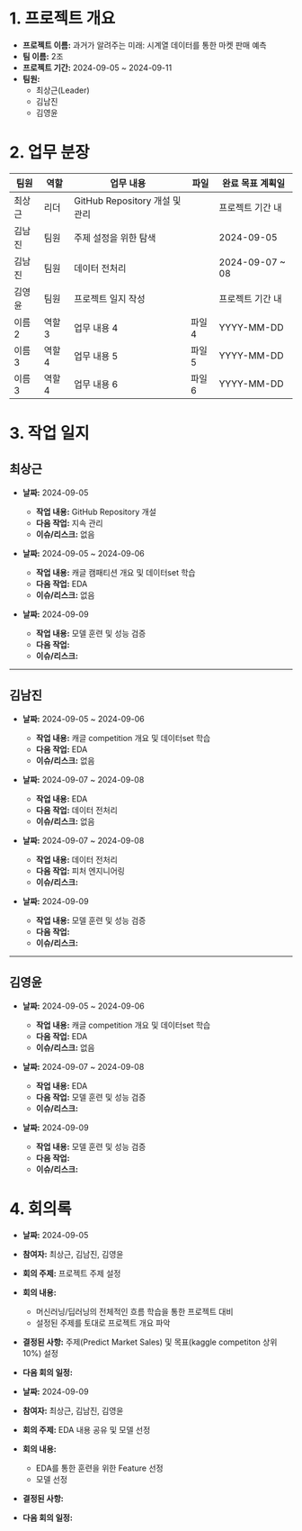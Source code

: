 # 1. 프로젝트 개요
- **프로젝트 이름:** 과거가 알려주는 미래: 시계열 데이터를 통한 마켓 판매 예측
- **팀 이름:** 2조
- **프로젝트 기간:** 2024-09-05 ~ 2024-09-11
- **팀원:**
  - 최상근(Leader)
  - 김남진
  - 김영윤

# 2. 업무 분장

| 팀원 | 역할 | 업무 내용 | 파일 | 완료 목표 계획일 |
| ---- | ---- | --------- | ---- |----------- |
| 최상근 | 리더 | GitHub Repository 개설 및 관리 | | 프로젝트 기간 내 |
| 김남진 | 팀원 | 주제 설정을 위한 탐색 |  | 2024-09-05 |
| 김남진 | 팀원 | 데이터 전처리 |  | 2024-09-07 ~ 08 |
| 김영윤 | 팀원 | 프로젝트 일지 작성 |  | 프로젝트 기간 내 |
| 이름 2 | 역할 3 | 업무 내용 4 | 파일4 | YYYY-MM-DD |
| 이름 3 | 역할 4 | 업무 내용 5 | 파일5 | YYYY-MM-DD |
| 이름 3 | 역할 4 | 업무 내용 6 | 파일6 | YYYY-MM-DD |

# 3. 작업 일지

## 최상근

- **날짜:** 2024-09-05
  - **작업 내용:** GitHub Repository 개설
  - **다음 작업:** 지속 관리
  - **이슈/리스크:** 없음

- **날짜:** 2024-09-05 ~ 2024-09-06
  - **작업 내용:** 캐글 캠패티션 개요 및 데이터set 학습
  - **다음 작업:** EDA
  - **이슈/리스크:** 없음

- **날짜:** 2024-09-09
  - **작업 내용:** 모델 훈련 및 성능 검증
  - **다음 작업:** 
  - **이슈/리스크:** 
---

## 김남진

- **날짜:** 2024-09-05 ~ 2024-09-06
  - **작업 내용:** 캐글 competition 개요 및 데이터set 학습
  - **다음 작업:** EDA
  - **이슈/리스크:** 없음

- **날짜:** 2024-09-07 ~ 2024-09-08
  - **작업 내용:** EDA
  - **다음 작업:** 데이터 전처리
  - **이슈/리스크:** 없음

- **날짜:** 2024-09-07 ~ 2024-09-08
  - **작업 내용:** 데이터 전처리
  - **다음 작업:** 피처 엔지니어링
  - **이슈/리스크:** 

- **날짜:** 2024-09-09
  - **작업 내용:** 모델 훈련 및 성능 검증
  - **다음 작업:** 
  - **이슈/리스크:** 

---

## 김영윤

- **날짜:** 2024-09-05 ~ 2024-09-06
  - **작업 내용:** 캐글 competition 개요 및 데이터set 학습
  - **다음 작업:** EDA
  - **이슈/리스크:** 없음

- **날짜:** 2024-09-07 ~ 2024-09-08
  - **작업 내용:** EDA
  - **다음 작업:** 모델 훈련 및 성능 검증
  - **이슈/리스크:** 


- **날짜:** 2024-09-09
  - **작업 내용:** 모델 훈련 및 성능 검증
  - **다음 작업:** 
  - **이슈/리스크:** 


# 4. 회의록
- **날짜:** 2024-09-05
- **참여자:** 최상근, 김남진, 김영윤
- **회의 주제:** 프로젝트 주제 설정
- **회의 내용:**
  - 머신러닝/딥러닝의 전체적인 흐름 학습을 통한 프로젝트 대비
  - 설정된 주제를 토대로 프로젝트 개요 파악
- **결정된 사항:** 주제(Predict Market Sales) 및 목표(kaggle competiton 상위 10%) 설정
- **다음 회의 일정:** 

- **날짜:** 2024-09-09
- **참여자:** 최상근, 김남진, 김영윤
- **회의 주제:** EDA 내용 공유 및 모델 선정
- **회의 내용:**
  - EDA를 통한 훈련을 위한 Feature 선정
  - 모델 선정
- **결정된 사항:** 
- **다음 회의 일정:** 
